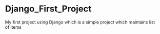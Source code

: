 # Django_First_Project
My first project using Django which is a simple project which maintains list of items 
